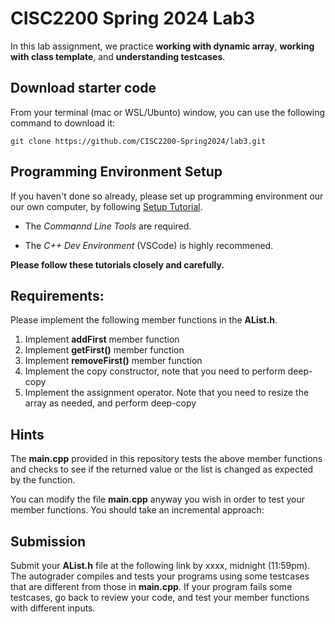 # CISC2200 Spring 2024 Lab3

In this lab assignment, we practice **working with dynamic array**, **working with class template**,
and **understanding testcases**.

## Download starter code

From your terminal (mac or WSL/Ubunto) window, you can use the following command to download it:
```
git clone https://github.com/CISC2200-Spring2024/lab3.git
```

## Programming Environment Setup
If you haven't done so already, please set up programming environment our our own computer, by following [Setup Tutorial](https://eecs280staff.github.io/tutorials/). 

- The _Commannd Line Tools_ are required. 

- The _C++ Dev Environment_ (VSCode) is highly recommened.

**Please follow these tutorials closely and carefully.**

## Requirements:

Please implement the following member functions in the **AList.h**. 

1. Implement  **addFirst** member function 
2. Implement **getFirst()** member function
3. Implement **removeFirst()**  member function
4. Implement the copy constructor, note that you need to perform deep-copy
5. Implement the assignment operator. Note that you need to resize the array as needed, and perform deep-copy
   
## Hints

The **main.cpp** provided in this repository tests the above member functions and checks to see if the returned value or the list is changed as 
expected by the function. 

You can modify the file **main.cpp** anyway you wish 
in order to test your member functions. You should take an incremental approach: 


## Submission 

Submit your **AList.h** file at the following link by xxxx, midnight (11:59pm). The autograder compiles and tests your programs using 
some testcases that are different from those in **main.cpp**. If your program fails some testcases, go back to review your code, and test your member functions
with different inputs.
